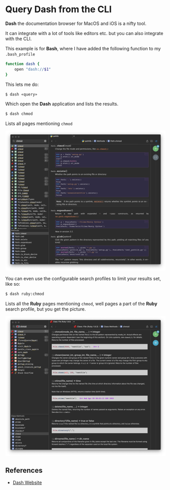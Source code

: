 # Query Dash from the CLI

**Dash** the documentation browser for MacOS and iOS is a nifty tool.

It can integrate with a lot of tools like editors etc. but you can also integrate with the CLI.

This example is for **Bash**, where I have added the following function to my `.bash_profile`

```bash
function dash {
    open "dash://$1"
}
```

This lets me do:

```bash
$ dash «query»
```

Which open the **Dash** application and lists the results.

```bash
$ dash chmod
```

Lists all pages mentioning `chmod`

![Ruby result for chmod](dash-chmod.png)

You can even use the configurable search profiles to limit your results set, like so:

```bash
$ dash ruby:chmod
```

Lists all the **Ruby** pages mentioning `chmod`, well pages a part of the **Ruby** search profile, but you get the picture.

![Ruby result for chmod](dash-ruby-chmod.png)

## References

- [Dash Website](https://kapeli.com/dash)
